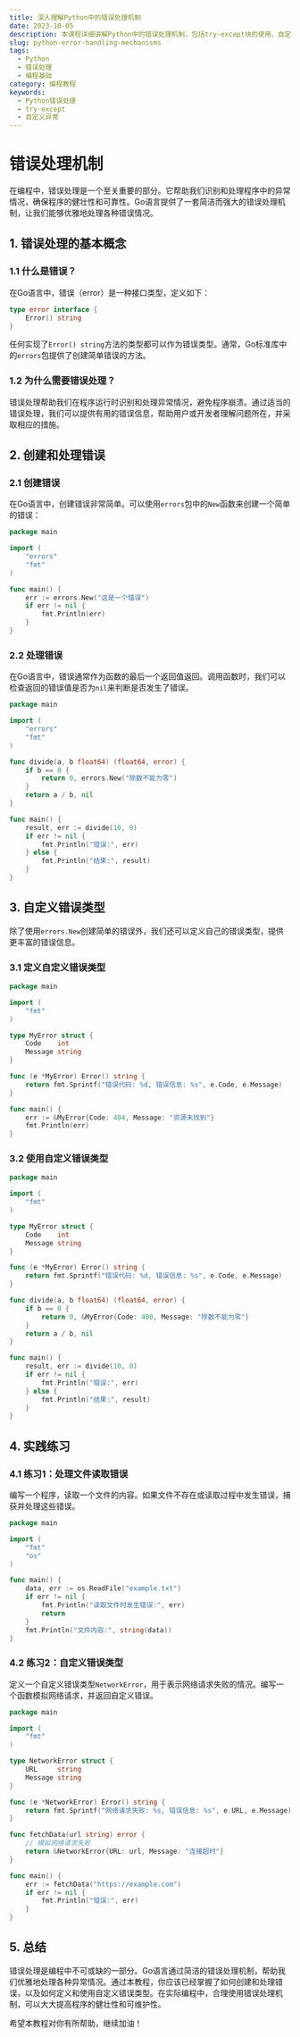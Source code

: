 ```yaml
---
title: 深入理解Python中的错误处理机制
date: 2023-10-05
description: 本课程详细讲解Python中的错误处理机制，包括try-except块的使用、自定义异常的创建以及如何优雅地处理程序中的错误。
slug: python-error-handling-mechanisms
tags:
  - Python
  - 错误处理
  - 编程基础
category: 编程教程
keywords:
  - Python错误处理
  - try-except
  - 自定义异常
---
```


# 错误处理机制

在编程中，错误处理是一个至关重要的部分。它帮助我们识别和处理程序中的异常情况，确保程序的健壮性和可靠性。Go语言提供了一套简洁而强大的错误处理机制，让我们能够优雅地处理各种错误情况。

## 1. 错误处理的基本概念

### 1.1 什么是错误？

在Go语言中，错误（error）是一种接口类型，定义如下：

```go
type error interface {
    Error() string
}
```

任何实现了`Error() string`方法的类型都可以作为错误类型。通常，Go标准库中的`errors`包提供了创建简单错误的方法。

### 1.2 为什么需要错误处理？

错误处理帮助我们在程序运行时识别和处理异常情况，避免程序崩溃。通过适当的错误处理，我们可以提供有用的错误信息，帮助用户或开发者理解问题所在，并采取相应的措施。

## 2. 创建和处理错误

### 2.1 创建错误

在Go语言中，创建错误非常简单。可以使用`errors`包中的`New`函数来创建一个简单的错误：

```go
package main

import (
    "errors"
    "fmt"
)

func main() {
    err := errors.New("这是一个错误")
    if err != nil {
        fmt.Println(err)
    }
}
```

### 2.2 处理错误

在Go语言中，错误通常作为函数的最后一个返回值返回。调用函数时，我们可以检查返回的错误值是否为`nil`来判断是否发生了错误。

```go
package main

import (
    "errors"
    "fmt"
)

func divide(a, b float64) (float64, error) {
    if b == 0 {
        return 0, errors.New("除数不能为零")
    }
    return a / b, nil
}

func main() {
    result, err := divide(10, 0)
    if err != nil {
        fmt.Println("错误:", err)
    } else {
        fmt.Println("结果:", result)
    }
}
```

## 3. 自定义错误类型

除了使用`errors.New`创建简单的错误外，我们还可以定义自己的错误类型，提供更丰富的错误信息。

### 3.1 定义自定义错误类型

```go
package main

import (
    "fmt"
)

type MyError struct {
    Code    int
    Message string
}

func (e *MyError) Error() string {
    return fmt.Sprintf("错误代码: %d, 错误信息: %s", e.Code, e.Message)
}

func main() {
    err := &MyError{Code: 404, Message: "资源未找到"}
    fmt.Println(err)
}
```

### 3.2 使用自定义错误类型

```go
package main

import (
    "fmt"
)

type MyError struct {
    Code    int
    Message string
}

func (e *MyError) Error() string {
    return fmt.Sprintf("错误代码: %d, 错误信息: %s", e.Code, e.Message)
}

func divide(a, b float64) (float64, error) {
    if b == 0 {
        return 0, &MyError{Code: 400, Message: "除数不能为零"}
    }
    return a / b, nil
}

func main() {
    result, err := divide(10, 0)
    if err != nil {
        fmt.Println("错误:", err)
    } else {
        fmt.Println("结果:", result)
    }
}
```

## 4. 实践练习

### 4.1 练习1：处理文件读取错误

编写一个程序，读取一个文件的内容。如果文件不存在或读取过程中发生错误，捕获并处理这些错误。

```go
package main

import (
    "fmt"
    "os"
)

func main() {
    data, err := os.ReadFile("example.txt")
    if err != nil {
        fmt.Println("读取文件时发生错误:", err)
        return
    }
    fmt.Println("文件内容:", string(data))
}
```

### 4.2 练习2：自定义错误类型

定义一个自定义错误类型`NetworkError`，用于表示网络请求失败的情况。编写一个函数模拟网络请求，并返回自定义错误。

```go
package main

import (
    "fmt"
)

type NetworkError struct {
    URL     string
    Message string
}

func (e *NetworkError) Error() string {
    return fmt.Sprintf("网络请求失败: %s, 错误信息: %s", e.URL, e.Message)
}

func fetchData(url string) error {
    // 模拟网络请求失败
    return &NetworkError{URL: url, Message: "连接超时"}
}

func main() {
    err := fetchData("https://example.com")
    if err != nil {
        fmt.Println("错误:", err)
    }
}
```

## 5. 总结

错误处理是编程中不可或缺的一部分。Go语言通过简洁的错误处理机制，帮助我们优雅地处理各种异常情况。通过本教程，你应该已经掌握了如何创建和处理错误，以及如何定义和使用自定义错误类型。在实际编程中，合理使用错误处理机制，可以大大提高程序的健壮性和可维护性。

希望本教程对你有所帮助，继续加油！